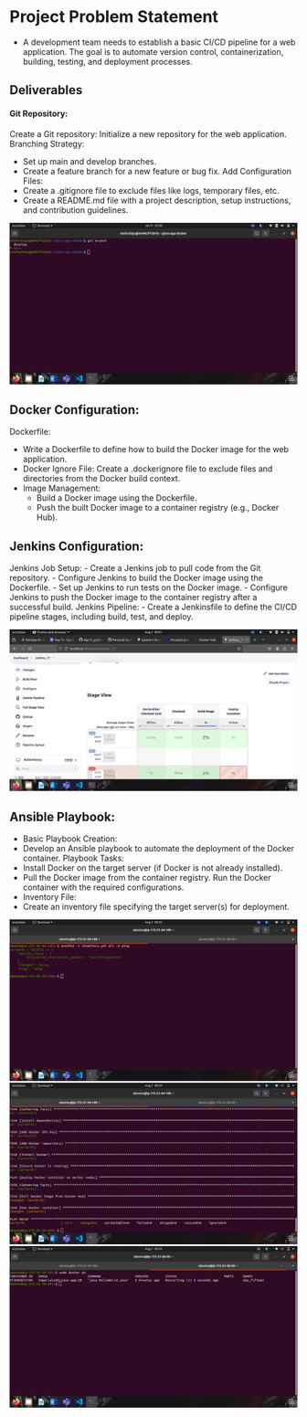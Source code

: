 # Project Problem Statement
- A development team needs to establish a basic CI/CD pipeline for a web application. The goal is to automate version control, containerization, building, testing, and deployment processes.

## Deliverables
#### Git Repository:
Create a Git repository: Initialize a new repository for the web application.
Branching Strategy:
   - Set up main and develop branches.
   - Create a feature branch for a new feature or bug fix.
Add Configuration Files:
   - Create a .gitignore file to exclude files like logs, temporary files, etc.
   - Create a README.md file with a project description, setup instructions, and contribution guidelines.
   
![alt text](1.png)

## Docker Configuration:
Dockerfile:
   - Write a Dockerfile to define how to build the Docker image for the web application.
   - Docker Ignore File:
Create a .dockerignore file to exclude files and directories from the Docker build context.
   - Image Management:
        - Build a Docker image using the Dockerfile.
        - Push the built Docker image to a container registry (e.g., Docker Hub).

## Jenkins Configuration:
Jenkins Job Setup:
    - Create a Jenkins job to pull code from the Git repository.
    - Configure Jenkins to build the Docker image using the Dockerfile.
    - Set up Jenkins to run tests on the Docker image.
    - Configure Jenkins to push the Docker image to the container registry after a successful build.
Jenkins Pipeline:
    - Create a Jenkinsfile to define the CI/CD pipeline stages, including build, test, and deploy.

![alt text](2.png)

## Ansible Playbook:
- Basic Playbook Creation:
- Develop an Ansible playbook to automate the deployment of the Docker container.
Playbook Tasks:
- Install Docker on the target server (if Docker is not already installed).
- Pull the Docker image from the container registry.
Run the Docker container with the required configurations.
- Inventory File:
- Create an inventory file specifying the target server(s) for deployment.

![alt text](3.png)
![alt text](4.png)
![alt text](5.png)